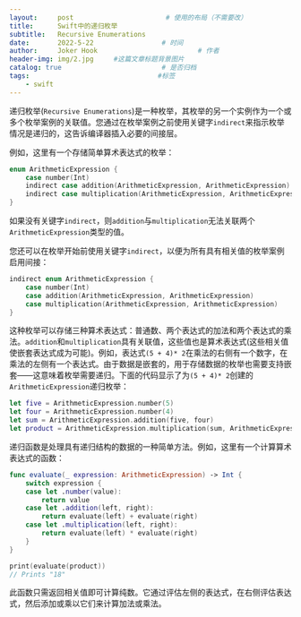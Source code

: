 ```yaml
---
layout:     post                       # 使用的布局（不需要改）
title:      Swift中的递归枚举
subtitle:   Recursive Enumerations
date:       2022-5-22                 # 时间
author:     Joker Hook                         # 作者
header-img: img/2.jpg     #这篇文章标题背景图片
catalog: true                         # 是否归档
tags:                                #标签
    - swift
---
```


递归枚举(`Recursive Enumerations`)是一种枚举，其枚举的另一个实例作为一个或多个枚举案例的关联值。您通过在枚举案例之前使用关键字`indirect`来指示枚举情况是递归的，这告诉编译器插入必要的间接层。

例如，这里有一个存储简单算术表达式的枚举：
```swift
enum ArithmeticExpression {
    case number(Int)
    indirect case addition(ArithmeticExpression, ArithmeticExpression)
    indirect case multiplication(ArithmeticExpression, ArithmeticExpression)
}
```
如果没有关键字`indirect`，则`addition`与`multiplication`无法关联两个`ArithmeticExpression`类型的值。

您还可以在枚举开始前使用关键字`indirect`，以便为所有具有相关值的枚举案例启用间接：
```swift
indirect enum ArithmeticExpression {
    case number(Int)
    case addition(ArithmeticExpression, ArithmeticExpression)
    case multiplication(ArithmeticExpression, ArithmeticExpression)
}
```

这种枚举可以存储三种算术表达式：普通数、两个表达式的加法和两个表达式的乘法。`addition`和`multiplication`具有关联值，这些值也是算术表达式(这些相关值使嵌套表达式成为可能)。例如，表达式`(5 + 4)* 2`在乘法的右侧有一个数字，在乘法的左侧有一个表达式。由于数据是嵌套的，用于存储数据的枚举也需要支持嵌套——这意味着枚举需要递归。下面的代码显示了为`(5 + 4)* 2`创建的`ArithmeticExpression`递归枚举：
```swift
let five = ArithmeticExpression.number(5)
let four = ArithmeticExpression.number(4)
let sum = ArithmeticExpression.addition(five, four)
let product = ArithmeticExpression.multiplication(sum, ArithmeticExpression.number(2))
```

递归函数是处理具有递归结构的数据的一种简单方法。例如，这里有一个计算算术表达式的函数：
```swift
func evaluate(_ expression: ArithmeticExpression) -> Int {
    switch expression {
    case let .number(value):
        return value
    case let .addition(left, right):
        return evaluate(left) + evaluate(right)
    case let .multiplication(left, right):
        return evaluate(left) * evaluate(right)
    }
}

print(evaluate(product))
// Prints "18"
```

此函数只需返回相关值即可计算纯数。它通过评估左侧的表达式，在右侧评估表达式，然后添加或乘以它们来计算加法或乘法。
